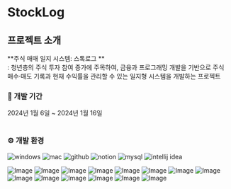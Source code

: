 # StockLog

## 프로젝트 소개
**주식 매매 일지 시스템: 스톡로그 **</br>
: 청년층의 주식 투자 참여 증가에 주목하여, 금융과 프로그래밍 개발을 기반으로 주식 매수·매도 기록과 현재 수익률을 관리할 수 있는 일지형 시스템을 개발하는 프로젝트

### 📅 개발 기간
2024년 1월 6일 ~ 2024년 1월 16일
</br></br>

### ⚙ 개발 환경
![windows](https://img.shields.io/badge/Windows-0078D6?style=for-the-badge&logo=windows&logoColor=white)
![mac](https://img.shields.io/badge/mac%20os-000000?style=for-the-badge&logo=apple&logoColor=white)
![github](https://img.shields.io/badge/GitHub-100000?style=for-the-badge&logo=github&logoColor=white)
![notion](https://img.shields.io/badge/Notion-%23000000.svg?style=for-the-badge&logo=notion&logoColor=white)
![mysql](https://img.shields.io/badge/MySQL-005C84?style=for-the-badge&logo=mysql&logoColor=white)
![intellij idea](https://img.shields.io/badge/IntelliJ_IDEA-000000.svg?style=for-the-badge&logo=intellij-idea&logoColor=white)
</br>




![Image](https://github.com/user-attachments/assets/ba32c498-19cc-4de2-9c6c-ddc725dfdeb7)
![Image](https://github.com/user-attachments/assets/73bde540-25ae-42d5-909a-f3c759af6391)
![Image](https://github.com/user-attachments/assets/5ed9303f-18f2-476d-9243-72d1bbc5d393)
![Image](https://github.com/user-attachments/assets/3662dd29-6825-4a11-b9cf-ead21653f594)
![Image](https://github.com/user-attachments/assets/a7893b7b-bfe4-46ab-8ec3-527ee3b9caca)
![Image](https://github.com/user-attachments/assets/c89bd978-76fd-4a69-ab60-543774f02564)
![Image](https://github.com/user-attachments/assets/76846f61-a648-4a66-8961-4bc45b283c96)
![Image](https://github.com/user-attachments/assets/b5028772-669f-4494-b53d-30dde0921c0e)
![Image](https://github.com/user-attachments/assets/8d4d5570-80ec-4121-891b-244fdc48b965)
![Image](https://github.com/user-attachments/assets/0c963b0d-b9ab-418e-9cf1-de3ec851fd55)
![Image](https://github.com/user-attachments/assets/83e73585-610d-4125-8d89-a928917e39ba)
![Image](https://github.com/user-attachments/assets/0f570e37-0093-4535-95c9-a125a92d9db5)
![Image](https://github.com/user-attachments/assets/5fc63524-9e76-4879-bdb7-ebb8735749a1)
![Image](https://github.com/user-attachments/assets/60665a75-6019-4edc-9fe4-9a393dce1d5e)

